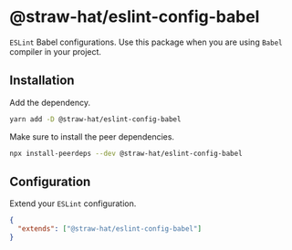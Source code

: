 # @straw-hat/eslint-config-babel

`ESLint` Babel configurations. Use this package when you are using `Babel`
compiler in your project.

## Installation

Add the dependency.

```sh
yarn add -D @straw-hat/eslint-config-babel
```

Make sure to install the peer dependencies.

```sh
npx install-peerdeps --dev @straw-hat/eslint-config-babel
```

## Configuration

Extend your `ESLint` configuration.

```json
{
  "extends": ["@straw-hat/eslint-config-babel"]
}
```
